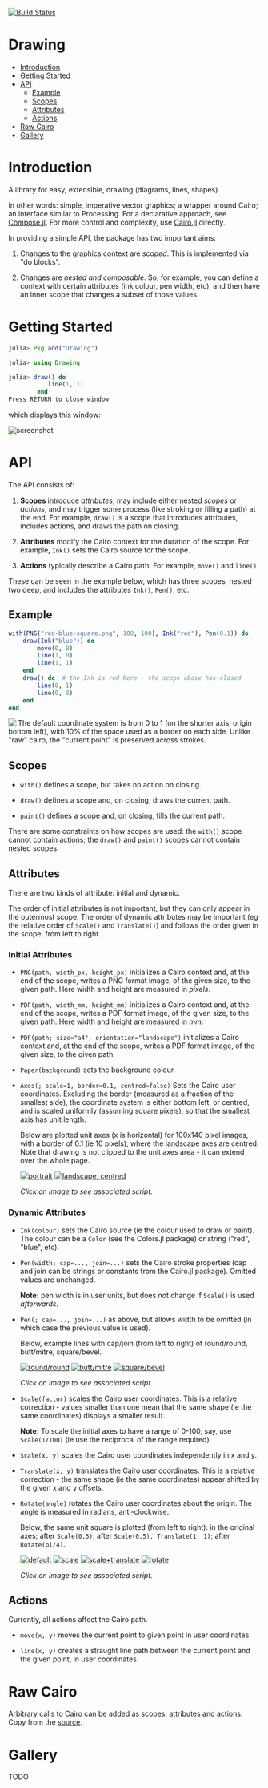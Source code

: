 [![Build Status](https://travis-ci.org/andrewcooke/Drawing.jl.svg?branch=master)](https://travis-ci.org/andrewcooke/Drawing.jl)

# Drawing

* [Introduction](#introduction)
* [Getting Started](#getting-started)
* [API](#api)
  * [Example](#example)
  * [Scopes](#scopes)
  * [Attributes](#attributes)
  * [Actions](#actions)
* [Raw Cairo](#raw-cairo)
* [Gallery](#gallery)

# Introduction

A library for easy, extensible, drawing (diagrams, lines, shapes).

In other words: simple, imperative vector graphics; a wrapper around Cairo;
an interface similar to Processing.  For a declarative approach, see
[Compose.jl](https://github.com/dcjones/Compose.jl).  For more control and
complexity, use [Cairo.jl](https://github.com/JuliaLang/Cairo.jl) directly.

In providing a simple API, the package has two important aims:

1. Changes to the graphics context are *scoped*.  This is implemented via "do
   blocks".

2. Changes are *nested and composable*.  So, for example, you can define a
   context with certain attributes (ink colour, pen width, etc), and then have
   an inner scope that changes a subset of those values.

# Getting Started

```julia
julia> Pkg.add("Drawing")

julia> using Drawing

julia> draw() do
           line(1, 1)
        end
Press RETURN to close window
```

which displays this window:

![screenshot](screenshot.png)

# API

The API consists of:

1. **Scopes** introduce *attributes*, may include either nested *scopes* or
   *actions*, and may trigger some process (like stroking or filling a path)
   at the end.  For example, `draw()` is a scope that introduces attributes,
   includes actions, and draws the path on closing.

2. **Attributes** modify the Cairo context for the duration of the scope.  For
   example, `Ink()` sets the Cairo source for the scope.

3. **Actions** typically describe a Cairo path.  For example, `move()` and
   `line()`.

These can be seen in the example below, which has three scopes, nested two
deep, and includes the attributes `Ink()`, `Pen()`, etc.

## Example

```julia
with(PNG("red-blue-square.png", 100, 100), Ink("red"), Pen(0.1)) do
    draw(Ink("blue")) do
        move(0, 0)
        line(1, 0)
        line(1, 1)
    end
	draw() do  # the Ink is red here - the scope above has closed
		line(0, 1)
        line(0, 0)
	end
end
```

[<img align="left" src="test/target/red-blue-square.png"/>](test/red-blue-square.jl)

The default coordinate system is from 0 to 1 (on the shorter axis, origin
bottom left), with 10% of the space used as a border on each side.  Unlike
"raw" cairo, the "current point" is preserved across strokes.

## Scopes

* `with()` defines a scope, but takes no action on closing.

* `draw()` defines a scope and, on closing, draws the current path.

* `paint()` defines a scope and, on closing, fills the current path.

There are some constraints on how scopes are used: the `with()` scope cannot
contain actions; the `draw()` and `paint()` scopes cannot contain nested
scopes.

## Attributes

There are two kinds of attribute: initial and dynamic.

The order of initial attributes is not important, but they can only appear in
the outermost scope.  The order of dynamic attributes may be important (eg the
relative order of `Scale()` and `Translate()`) and follows the order given in
the scope, from left to right.

### Initial Attributes

* `PNG(path, width_px, height_px)` initializes a Cairo context and, at the end
  of the scope, writes a PNG format image, of the given size, to the given
  path.  Here width and height are measured in *pixels*.

* `PDF(path, width_mm, height_mm)` initializes a Cairo context and, at the end
  of the scope, writes a PDF format image, of the given size, to the given
  path.  Here width and height are measured in *mm*.

* `PDF(path; size="a4", orientation="landscape")` initializes a Cairo context
  and, at the end of the scope, writes a PDF format image, of the given size,
  to the given path.

* `Paper(background)` sets the background colour.

* `Axes(; scale=1, border=0.1, centred=false)` Sets the Cairo user
  coordinates.  Excluding the border (measured as a fraction of the smallest
  side), the coordinate system is either bottom left, or centred, and is
  scaled uniformly (assuming square pixels), so that the smallest axis has
  unit length.

  Below are plotted unit axes (x is horizontal) for 100x140 pixel images, with
  a border of 0.1 (ie 10 pixels), where the landscape axes are centred.  Note
  that drawing is not clipped to the unit axes area - it can extend over the
  whole page.

  [![portrait](test/target/portrait.png)](test/portrait.jl)
  [![landscape, centred](test/target/centred-landscape.png)](test/centred-landscape.jl)

  *Click on image to see associated script.*

### Dynamic Attributes

* `Ink(colour)` sets the Cairo source (ie the colour used to draw or paint).
  The colour can be a `Color` (see the Colors.jl package) or string ("red",
  "blue", etc).

* `Pen(width; cap=..., join=...)` sets the Cairo stroke properties (cap and
  join can be strings or constants from the Cairo.jl package).  Omitted values
  are unchanged.

  **Note:** pen width is in user units, but does not change if `Scale()` is
  used *afterwards*.

* `Pen(; cap=..., join=...)` as above, but allows width to be omitted (in
  which case the previous value is used).

  Below, example lines with cap/join (from left to right) of round/round,
  butt/mitre, square/bevel.
  
  [![round/round](test/target/round-round.png)](test/round-round.jl)
  [![butt/mitre](test/target/butt-mitre.png)](test/butt-mitre.jl)
  [![square/bevel](test/target/square-bevel.png)](test/square-bevel.jl)

  *Click on image to see associated script.*

* `Scale(factor)` scales the Cairo user coordinates.  This is a relative
  correction - values smaller than one mean that the same shape (ie the same
  coordinates) displays a smaller result.

  **Note:** To scale the initial axes to have a range of 0-100, say, use
 `Scale(1/100)` (ie use the reciprocal of the range required).

* `Scale(x. y)` scales the Cairo user coordinates independently in x and y.

* `Translate(x, y)` translates the Cairo user coordinates.  This is a relative
  correction - the same shape (ie the same coordinates) appear shifted by the
  given x and y offsets.

* `Rotate(angle)` rotates the Cairo user coordinates about the origin.  The
  angle is measured in radians, anti-clockwise.

  Below, the same unit square is plotted (from left to right): in the original
  axes; after `Scale(0.5)`; after `Scale(0.5), Translate(1, 1)`; after
  `Rotate(pi/4)`.

  [![default](test/target/square.png)](test/square.jl)
  [![scale](test/target/square-scale.png)](test/square-scale.jl)
  [![scale+translate](test/target/square-scale-translate.png)](test/square-scale-translate.jl)
  [![rotate](test/target/square-rotate.png)](test/square-rotate.jl)

  *Click on image to see associated script.*

## Actions

Currently, all actions affect the Cairo path.

* `move(x, y)` moves the current point to given point in user coordinates.

* `line(x, y)` creates a straught line path between the current point and the
  given point, in user coordinates.

# Raw Cairo

Arbitrary calls to Cairo can be added as scopes, attributes and actions.  Copy
from the [source](src/Drawing.jl).

# Gallery

TODO

